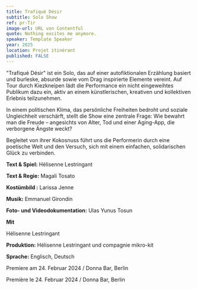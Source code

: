 ```yaml
---
title: Trafiqué Désir
subtitle: Solo Show
ref: pr-Tir
image-url: URL von Contentful
quote: Nothing excites me anymore.
speaker: Template Speaker
year: 2025
location: Projet itinérant
published: FALSE
---
```


"Trafiqué Désir" ist ein Solo, das auf einer autofiktionalen Erzählung basiert und burleske, absurde sowie vom Drag inspirierte Elemente vereint. Auf Tour durch Kiezkneipen lädt die Performance ein nicht eingeweihtes Publikum dazu ein, aktiv an einem künstlerischen, kreativen und kollektiven Erlebnis teilzunehmen. 

In einem politischen Klima, das persönliche Freiheiten bedroht und soziale Ungleichheit verschärft, stellt die Show eine zentrale Frage: Wie bewahrt man die Freude – angesichts von Alter, Tod und einer Aging-App, die verborgene Ängste weckt?

Begleitet von ihrer Kokosnuss führt uns die Performerin durch eine poetische Welt und den Versuch, sich mit einem einfachen, solidarischen Glück zu verbinden.

**Text & Spiel:** Hélisenne Lestringant

**Text & Regie:** Magali Tosato

**Kostümbild :** Larissa Jenne

**Musik:** Emmanuel Girondin

**Foto- und Videodokumentation:** Ulas Yunus Tosun



**Mit**

Hélisenne Lestringant

**Produktion:** Hélisenne Lestringant und compagnie mikro-kit

**Sprache:** Englisch, Deutsch


Premiere am 24. Februar 2024 / Donna Bar, Berlin



Première le 24. Februar 2024 / Donna Bar, Berlin
